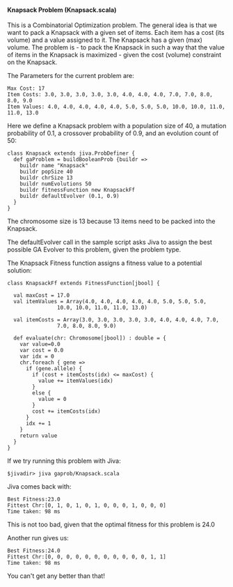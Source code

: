 #### Knapsack Problem (Knapsack.scala) ####
This is a Combinatorial Optimization problem. The general idea is that we want to pack a Knapsack with a given set of items. Each item has a cost (its volume) and a value assigned to it. The Knapsack has a given (max) volume. The problem is - to pack the Knapsack in such a way that the value of items in the Knapsack is maximized - given the cost (volume) constraint on the Knapsack.

The Parameters for the current problem are:
```
Max Cost: 17
Item Costs: 3.0, 3.0, 3.0, 3.0, 3.0, 4.0, 4.0, 4.0, 7.0, 7.0, 8.0, 8.0, 9.0
Item Values: 4.0, 4.0, 4.0, 4.0, 4.0, 5.0, 5.0, 5.0, 10.0, 10.0, 11.0, 11.0, 13.0
```

Here we define a Knapsack problem with a population size of 40, a mutation probability of 0.1, a crossover probability of 0.9, and an evolution count of 50:
```
class Knapsack extends jiva.ProbDefiner {
  def gaProblem = buildBooleanProb {buildr =>
    buildr name "Knapsack"
    buildr popSize 40
    buildr chrSize 13 
    buildr numEvolutions 50
    buildr fitnessFunction new KnapsackFf
    buildr defaultEvolver (0.1, 0.9)
  } 
}
```
The chromosome size is 13 because 13 items need to be packed into the Knapsack.

The defaultEvolver call in the sample script asks Jiva to assign the best possible GA Evolver to this problem, given the problem type.

The Knapsack Fitness function assigns a fitness value to a potential solution:
```
class KnapsackFf extends FitnessFunction[jbool] {
  
  val maxCost = 17.0
  val itemValues = Array(4.0, 4.0, 4.0, 4.0, 4.0, 5.0, 5.0, 5.0,
                10.0, 10.0, 11.0, 11.0, 13.0)
  
  val itemCosts = Array(3.0, 3.0, 3.0, 3.0, 3.0, 4.0, 4.0, 4.0, 7.0,
                7.0, 8.0, 8.0, 9.0)
  
  def evaluate(chr: Chromosome[jbool]) : double = {
    var value=0.0
    var cost = 0.0
    var idx = 0
    chr.foreach { gene => 
      if (gene.allele) {
        if (cost + itemCosts(idx) <= maxCost) {
          value += itemValues(idx)
        }
        else {
          value = 0
        }
        cost += itemCosts(idx)
      }
      idx += 1
    }
    return value
  }
}
```

If we try running this problem with Jiva:
```
$jivadir> jiva gaprob/Knapsack.scala
```
Jiva comes back with:
```
Best Fitness:23.0
Fittest Chr:[0, 1, 0, 1, 0, 1, 0, 0, 0, 1, 0, 0, 0]
Time taken: 98 ms
```
This is not too bad, given that the optimal fitness for this problem is 24.0

Another run gives us:
```
Best Fitness:24.0
Fittest Chr:[0, 0, 0, 0, 0, 0, 0, 0, 0, 0, 0, 1, 1]
Time taken: 98 ms
```
You can't get any better than that!